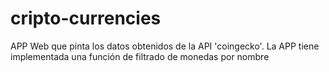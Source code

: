 # cripto-currencies
APP Web que pinta los datos obtenidos de la API 'coingecko'. La APP tiene implementada una función de filtrado de monedas por nombre
